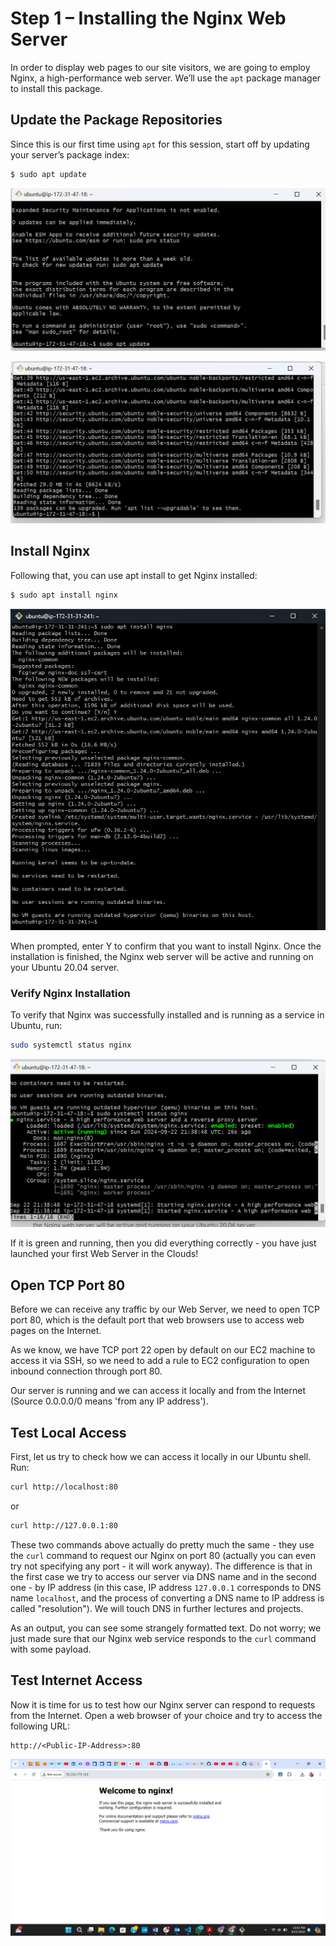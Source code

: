 # Step 1 – Installing the Nginx Web Server

In order to display web pages to our site visitors, we are going to employ Nginx, a high-performance web server. We’ll use the `apt` package manager to install this package.

## Update the Package Repositories

Since this is our first time using `apt` for this session, start off by updating your server’s package index:
```bash
$ sudo apt update
```
![apt](<sudo-apt update.png>)

![apt](<still apt -update.png>)

## Install Nginx

Following that, you can use apt install to get Nginx installed:

```bash
$ sudo apt install nginx
```
![nginx](<nginx installation.png>)

When prompted, enter Y to confirm that you want to install Nginx. Once the installation is finished, the Nginx web server will be active and running on your Ubuntu 20.04 server.

### Verify Nginx Installation

To verify that Nginx was successfully installed and is running as a service in Ubuntu, run:

```sh
sudo systemctl status nginx
```
![img](<ngix running.png>)

If it is green and running, then you did everything correctly - you have just launched your first Web Server in the Clouds!

## Open TCP Port 80

Before we can receive any traffic by our Web Server, we need to open TCP port 80, which is the default port that web browsers use to access web pages on the Internet.

As we know, we have TCP port 22 open by default on our EC2 machine to access it via SSH, so we need to add a rule to EC2 configuration to open inbound connection through port 80.

Our server is running and we can access it locally and from the Internet (Source 0.0.0.0/0 means 'from any IP address').

## Test Local Access

First, let us try to check how we can access it locally in our Ubuntu shell. Run:

```sh
curl http://localhost:80
```

or

```sh
curl http://127.0.0.1:80
```

These two commands above actually do pretty much the same - they use the `curl` command to request our Nginx on port 80 (actually you can even try not specifying any port - it will work anyway). The difference is that in the first case we try to access our server via DNS name and in the second one - by IP address (in this case, IP address `127.0.0.1` corresponds to DNS name `localhost`, and the process of converting a DNS name to IP address is called "resolution"). We will touch DNS in further lectures and projects.

As an output, you can see some strangely formatted text. Do not worry; we just made sure that our Nginx web service responds to the `curl` command with some payload.

## Test Internet Access

Now it is time for us to test how our Nginx server can respond to requests from the Internet. Open a web browser of your choice and try to access the following URL:

```vbnet
http://<Public-IP-Address>:80
```
![img](<nginx display page.png>)


